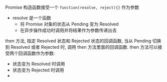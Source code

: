 Promise 构造函数接受一个 `function(resolve, reject){}` 作为参数

- resolve 是一个函数
  - 将 Promise 对象的状态从 Pending 变为 Resolved
  - 在异步操作成功时调用并将结果作为参数传递出去

then 方法, 指定 Resolved 状态和 Rejected 状态的回调函数,  当从 Pending 切换到 Resolved 或者 Rejected 时, 调用 then 方法里面的回调函数. then 方法可以接受两个回调函数作为参数:

- 状态变为 Resolved 时调用
- 状态变为 Rejected 时调用
- ​









































